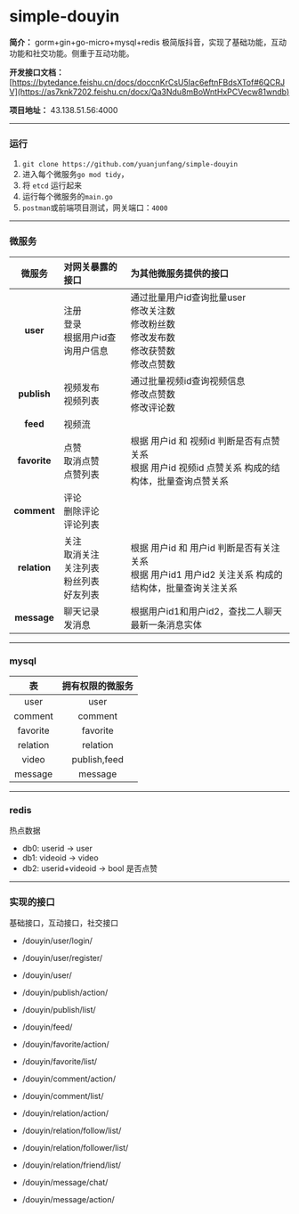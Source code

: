 # simple-douyin

**简介：** gorm+gin+go-micro+mysql+redis 极简版抖音，实现了基础功能，互动功能和社交功能。侧重于互动功能。



**开发接口文档：** [https://bytedance.feishu.cn/docs/doccnKrCsU5Iac6eftnFBdsXTof#6QCRJV](https://as7knk7202.feishu.cn/docx/Qa3Ndu8mBoWntHxPCVecw81wndb)



**项目地址：** 43.138.51.56:4000

---
### 运行
1. `git clone https://github.com/yuanjunfang/simple-douyin`
2. 进入每个微服务`go mod tidy`，
3. 将 `etcd` 运行起来
4. 运行每个微服务的`main.go`
5. `postman`或前端项目测试，网关端口：`4000`

---
### 微服务

|   微服务    | 对网关暴露的接口                               | 为其他微服务提供的接口 |
|:--------:|:---------------------------------------|:------------|
|   **user**   | 注册<br/>登录<br/>根据用户id查询用户信息             | 通过批量用户id查询批量user<br/>修改关注数<br/>修改粉丝数<br/>修改发布数<br/>修改获赞数<br/>修改点赞数            |
| **publish**  | 视频发布<br/>  视频列表                        | 通过批量视频id查询视频信息<br/>修改点赞数<br/>修改评论数            |
|   **feed**   | 视频流                                    |             |
| **favorite** | 点赞<br/>取消点赞<br/>点赞列表                   |  根据 用户id 和 视频id 判断是否有点赞关系<br/>根据 用户id 视频id 点赞关系 构成的结构体，批量查询点赞关系<br/>           |
| **comment**  | 评论<br/>删除评论<br/>评论列表                   |             |
| **relation** | 关注<br/>取消关注<br/>关注列表<br/>粉丝列表<br/>好友列表 |  根据 用户id 和 用户id 判断是否有关注关系<br/>根据 用户id1 用户id2 关注关系 构成的结构体，批量查询关注关系           |
| **message**  | 聊天记录<br/>发消息                           | 根据用户id1和用户id2，查找二人聊天最新一条消息实体            |


---
### mysql

|    表     |   拥有权限的微服务   |
|:--------:|:------------:|
|   user   |     user     |
| comment  |   comment    |
| favorite |   favorite   |
| relation |   relation   |
|  video   | publish,feed |
| message  |   message    |

---
### redis

热点数据

* db0: userid -> user
* db1: videoid -> video
* db2: userid+videoid -> bool  是否点赞 

---
### 实现的接口

基础接口，互动接口，社交接口

* /douyin/user/login/
* /douyin/user/register/
* /douyin/user/


* /douyin/publish/action/
* /douyin/publish/list/
* /douyin/feed/


* /douyin/favorite/action/
* /douyin/favorite/list/


* /douyin/comment/action/
* /douyin/comment/list/


* /douyin/relation/action/
* /douyin/relation/follow/list/
* /douyin/relation/follower/list/
* /douyin/relation/friend/list/


* /douyin/message/chat/
* /douyin/message/action/


